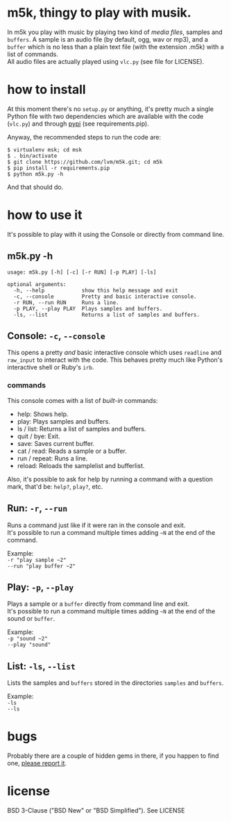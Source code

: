 m5k, thingy to play with musik.
===

In m5k you play with music by playing two kind of *media files*, samples and `buffers`. A sample is an audio file (by default, ogg, wav or mp3), and a `buffer` which is no less than a plain text file (with the extension .m5k) with a list of commands.  
All audio files are actually played using `vlc.py` (see file for LICENSE).  

# how to install

At this moment there's no `setup.py` or anything, it's pretty much a single Python file with two dependencies which are available with the code (`vlc.py`) and through [pypi](http://pypi.python.org) (see requirements.pip).  
  
Anyway, the recommended steps to run the code are:  

```
$ virtualenv msk; cd msk
$ . bin/activate
$ git clone https://github.com/lvm/m5k.git; cd m5k
$ pip install -r requirements.pip
$ python m5k.py -h
```

And that should do.

# how to use it

It's possible to play with it using the Console or directly from command line.

## m5k.py -h

```
usage: m5k.py [-h] [-c] [-r RUN] [-p PLAY] [-ls]

optional arguments:
  -h, --help            show this help message and exit
  -c, --console         Pretty and basic interactive console.
  -r RUN, --run RUN     Runs a line.
  -p PLAY, --play PLAY  Plays samples and buffers.
  -ls, --list           Returns a list of samples and buffers.
```

## Console: `-c`, `--console`

This opens a pretty *and* basic interactive console which uses `readline` and `raw_input` to interact with the code. This behaves pretty much like Python's interactive shell or Ruby's `irb`.

### commands

This console comes with a list of *built-in* commands:

 * help: Shows help.
 * play: Plays samples and buffers.
 * ls / list: Returns a list of samples and buffers.
 * quit / bye: Exit.
 * save: Saves current buffer.
 * cat / read: Reads a sample or a buffer.
 * run / repeat: Runs a line.
 * reload: Reloads the samplelist and bufferlist.

Also, it's possible to ask for help by running a command with a question mark, that'd be: `help?`, `play?`, etc.

## Run: `-r`, `--run`

Runs a command just like if it were ran in the console and exit.  
It's possible to run a command multiple times adding `~N` at the end of the command.

Example:  
    `-r "play sample ~2"`  
    `--run "play buffer ~2"`
    
## Play: `-p`, `--play`

Plays a sample or a `buffer` directly from command line and exit.  
It's possible to run a command multiple times adding `~N` at the end of the sound or `buffer`.

Example:  
    `-p "sound ~2"`  
    `--play "sound"`
    
## List: `-ls`, `--list`

Lists the samples and `buffers` stored in the directories `samples` and `buffers`.  

Example:  
    `-ls`  
    `--ls`

# bugs

Probably there are a couple of hidden gems in there, if you happen to find one, [please report it](https://github.com/lvm/m5k/issues).

# license

BSD 3-Clause ("BSD New" or "BSD Simplified").
See LICENSE
